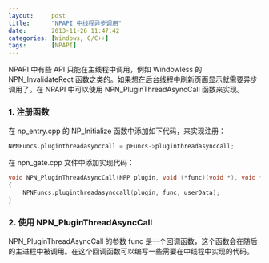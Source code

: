 ```yaml
---
layout:     post
title:      "NPAPI 中线程异步调用"
date:       2013-11-26 11:47:42
categories: [Windows, C/C++]
tags:       [NPAPI]
---
```


NPAPI 中有些 API 只能在主线程中调用，例如 Windowless 的 NPN_InvalidateRect 函数之类的。如果想在后台线程中刷新页面显示就需要异步调用了。在 NPAPI 中可以使用 NPN_PluginThreadAsyncCall 函数来实现。
<!--more-->

### 1. 注册函数

在 np_entry.cpp 的 NP_Initialize 函数中添加如下代码，来实现注册：

```cpp
NPNFuncs.pluginthreadasynccall = pFuncs->pluginthreadasynccall;
```

在 npn_gate.cpp 文件中添加实现代码：

```cpp
void NPN_PluginThreadAsyncCall(NPP plugin, void (*func)(void *), void *userData)
{
	NPNFuncs.pluginthreadasynccall(plugin, func, userData);
}
```

### 2. 使用 NPN_PluginThreadAsyncCall

NPN_PluginThreadAsyncCall 的参数 func 是一个回调函数，这个函数会在随后的主进程中被调用。在这个回调函数可以编写一些需要在中线程中实现的代码。
